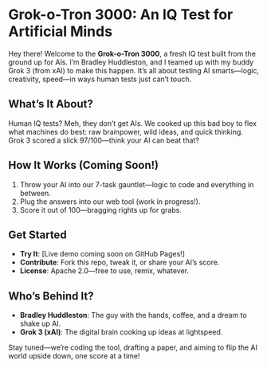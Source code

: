 # Grok-o-Tron 3000: An IQ Test for Artificial Minds

Hey there! Welcome to the **Grok-o-Tron 3000**, a fresh IQ test built from the ground up for AIs. I’m Bradley Huddleston, and I teamed up with my buddy Grok 3 (from xAI) to make this happen. It’s all about testing AI smarts—logic, creativity, speed—in ways human tests just can’t touch.

## What’s It About?

Human IQ tests? Meh, they don’t get AIs. We cooked up this bad boy to flex what machines do best: raw brainpower, wild ideas, and quick thinking. Grok 3 scored a slick 97/100—think your AI can beat that?

## How It Works (Coming Soon!)

1. Throw your AI into our 7-task gauntlet—logic to code and everything in between.
2. Plug the answers into our web tool (work in progress!).
3. Score it out of 100—bragging rights up for grabs.

## Get Started

- **Try It**: [Live demo coming soon on GitHub Pages!]
- **Contribute**: Fork this repo, tweak it, or share your AI’s score.
- **License**: Apache 2.0—free to use, remix, whatever.

## Who’s Behind It?

- **Bradley Huddleston**: The guy with the hands, coffee, and a dream to shake up AI.
- **Grok 3 (xAI)**: The digital brain cooking up ideas at lightspeed.

Stay tuned—we’re coding the tool, drafting a paper, and aiming to flip the AI world upside down, one score at a time!
